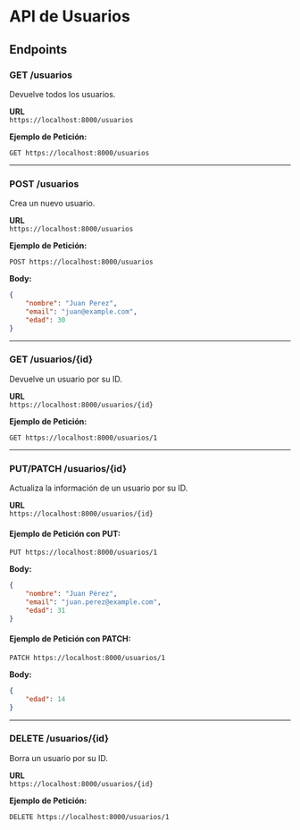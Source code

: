 # API de Usuarios

## Endpoints

### GET /usuarios

Devuelve todos los usuarios.

**URL**  
`https://localhost:8000/usuarios`

**Ejemplo de Petición:**

```http
GET https://localhost:8000/usuarios
```

---

### POST /usuarios

Crea un nuevo usuario.

**URL**  
`https://localhost:8000/usuarios`

**Ejemplo de Petición:**

```http
POST https://localhost:8000/usuarios
```

**Body:**

```json
{
    "nombre": "Juan Perez",
    "email": "juan@example.com",
    "edad": 30
}
```

---

### GET /usuarios/{id}

Devuelve un usuario por su ID.

**URL**  
`https://localhost:8000/usuarios/{id}`

**Ejemplo de Petición:**

```http
GET https://localhost:8000/usuarios/1
```

---

### PUT/PATCH /usuarios/{id}

Actualiza la información de un usuario por su ID.

**URL**  
`https://localhost:8000/usuarios/{id}`

#### Ejemplo de Petición con PUT:

```http
PUT https://localhost:8000/usuarios/1
```

**Body:**

```json
{
    "nombre": "Juan Pérez",
    "email": "juan.perez@example.com",
    "edad": 31
}
```

#### Ejemplo de Petición con PATCH:

```http
PATCH https://localhost:8000/usuarios/1
```

**Body:**

```json
{
    "edad": 14
}
```

---

### DELETE /usuarios/{id}

Borra un usuario por su ID.

**URL**  
`https://localhost:8000/usuarios/{id}`

**Ejemplo de Petición:**

```http
DELETE https://localhost:8000/usuarios/1
```
